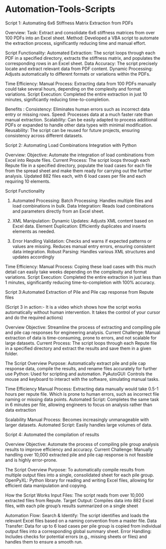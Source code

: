 # Automation-Tools-Scripts
Script 1: Automating 6x6 Stiffness Matrix Extraction from PDFs

Overview:
Task: Extract and consolidate 6x6 stiffness matrices from over 100 PDFs into an Excel sheet.
Method: Developed a VBA script to automate the extraction process, significantly reducing time and manual effort.

Script Functionality:
Automated Extraction: The script loops through each PDF in a specified directory, extracts the stiffness matrix, and populates the corresponding rows in an Excel sheet.
Data Accuracy: The script precisely locate and extract relevant data from PDF content.
Dynamic Processing: Adjusts automatically to different formats or variations within the PDFs.

Time Efficiency:
Manual Process: Extracting data from 100 PDFs manually could take several hours, depending on the complexity and format variations.
Script Execution: Completed the entire extraction in just 10 minutes, significantly reducing time-to-completion.

Benefits :
Consistency: Eliminates human errors such as incorrect data entry or missing rows.
Speed: Processes data at a much faster rate than manual extraction.
Scalability: Can be easily adapted to process additional PDFs or expanded to handle other data types with minimal modification.
Reusability: The script can be reused for future projects, ensuring consistency across different datasets.

Script 2: Automating Load Combinations Integration with Python

Overview:
Objective: Automate the integration of load combinations from Excel into Repute files.
Current Process: The script loops through each Repute file in a specified directory, populate the load cases for each file from the spread sheet and make them ready for carrying out the further analysis. Updated 882 files each, with 6 load cases per file and each requiring 10 elements.

Script Functionality
1. Automated Processing:
Batch Processing: Handles multiple files and load combinations in bulk.
Data Integration: Reads load combinations and parameters directly from an Excel sheet.

2. XML Manipulation:
Dynamic Updates: Adjusts XML content based on Excel data.
Element Duplication: Efficiently duplicates and inserts elements as needed.

3. Error Handling
Validation: Checks and warns if expected patterns or values are missing. Reduces manual entry errors, ensuring consistent data integration.
Robust Parsing: Handles various XML structures and updates accordingly

Time Efficiency:
Manual Process: Coping these load cases with this much detail can easily take weeks depending on the complexity and format variations.
Script Execution: Completed the entire extraction in just less than 1 minutes, significantly reducing time-to-completion with 100% accuracy. 

Script 3:Automated Extraction of Pile and Pile cap response from Repute files 

(Script 3 in action:- It is a video which shows how the script works automatically without human intervention. It takes the control of your cursor and do the required actions)

Overview
Objective: Streamline the process of extracting and compiling pile and pile cap responses for engineering analysis.
Current Challenge: Manual extraction of data is time-consuming, prone to errors, and not scalable for large datasets.
Current Process: The script loops through each Repute file in a specified directory and extract the results and save them in a given folder.

The Script Overview
Purpose: Automatically extract pile and pile cap response data, compile the results, and rename files accurately for further use
Python: Used for scripting and automation.
PyAutoGUI: Controls the mouse and keyboard to interact with the software, simulating manual tasks.

Time Efficiency
Manual Process: Extracting data manually would take 0.5-1 hours per repute file. Which is prone to human errors, such as incorrect file naming or missing data points.
Automated Script: Completes the same task in 6 minutes per file, allowing engineers to focus on analysis rather than data extraction

Scalability
Manual Process: Becomes increasingly unmanageable with larger datasets.
Automated Script: Easily handles large volumes of data.

Script 4: Automated the compilation of results 

Overview
Objective: Automate the process of compiling pile group analysis results to improve efficiency and accuracy.
Current Challenge: Manually handling over 10,000 extracted pile and pile cap response is not feasible and is highly error-prone.

The Script Overview
Purpose: To automatically compile results from multiple output files into a single, consolidated sheet for each pile group.
OpenPyXL: Python library for reading and writing Excel files, allowing for efficient data manipulation and copying.

How the Script Works
Input Files: The script reads from over 10,000 extracted files from Repute.
Target Output: Compiles data into 882 Excel files, with each pile group’s results summarized on a single sheet

Automation Flow:
Search & Identify: The script identifies and loads the relevant Excel files based on a naming convention from a master file.
Data Transfer: Data for up to 6 load cases per pile group is copied from individual output files into a corresponding global summary sheet.
Error Handling: Includes checks for potential errors (e.g., missing sheets or files) and handles them to ensure a smooth run.



